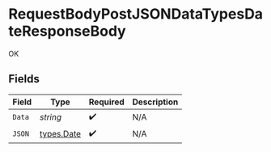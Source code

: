 # RequestBodyPostJSONDataTypesDateResponseBody

OK


## Fields

| Field                             | Type                              | Required                          | Description                       |
| --------------------------------- | --------------------------------- | --------------------------------- | --------------------------------- |
| `Data`                            | *string*                          | :heavy_check_mark:                | N/A                               |
| `JSON`                            | [types.Date](../../types/date.md) | :heavy_check_mark:                | N/A                               |